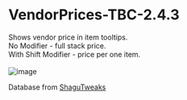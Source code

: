 # VendorPrices-TBC-2.4.3
Shows vendor price in item tooltips.<br>
No Modifier - full stack price.<br> 
With Shift Modifier - price per one item.<br><br>
![image](https://github.com/user-attachments/assets/794b061b-8ef8-472a-9d9c-5d5d6425d66b)


Database from [ShaguTweaks](https://github.com/shagu/ShaguTweaks/)
